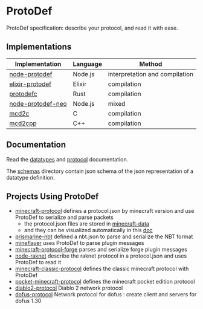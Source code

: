 # ProtoDef

ProtoDef specification: describe your protocol, and read it with ease.

## Implementations

| Implementation | Language | Method |
| --- | --- | --- |
| [node-protodef](https://github.com/ProtoDef-io/node-protodef) | Node.js | interpretation and compilation |
| [elixir-protodef](https://github.com/ProtoDef-io/elixir-protodef) | Elixir | compilation |
| [protodefc](https://github.com/ProtoDef-io/protodefc) | Rust | compilation |
| [node-protodef-neo](https://github.com/Saiv46/node-protodef-neo) | Node.js | mixed |
| [mcd2c](https://github.com/SpockBotMC/mcd2c) | C | compilation |
| [mcd2cpp](https://github.com/SpockBotMC/RikerBot/blob/master/mcd2cpp/__init__.py#L495) | C++ | compilation |

## Documentation

Read the [datatypes](doc/datatypes.md) and [protocol](doc/protocol.md) documentation.

The [schemas](schemas) directory contain json schema of the json representation of a datatype definition.

## Projects Using ProtoDef

* [minecraft-protocol](https://github.com/PrismarineJS/node-minecraft-protocol) defines a protocol.json by minecraft version and use ProtoDef to serialize and parse packets
  * the protocol.json files are stored in [minecraft-data](https://github.com/PrismarineJS/minecraft-data/blob/master/data/1.8/protocol.json)
  * and they can be visualized automatically in this [doc](http://prismarinejs.github.io/minecraft-data/?d=protocol)
* [prismarine-nbt](https://github.com/PrismarineJS/prismarine-nbt) defined a nbt.json to parse and serialize the NBT format
* [mineflayer](https://github.com/PrismarineJS/mineflayer/blob/master/lib/plugins/command_block.js) uses ProtoDef to parse plugin messages
* [minecraft-protocol-forge](https://github.com/PrismarineJS/node-minecraft-protocol-forge) parses and serialize forge plugin messages
* [node-raknet](https://github.com/mhsjlw/node-raknet) describe the raknet protocol in a protocol.json and uses ProtoDef to read it
* [minecraft-classic-protocol](https://github.com/mhsjlw/minecraft-classic-protocol) defines the classic minecraft protocol with ProtoDef
* [pocket-minecraft-protocol](https://github.com/mhsjlw/pocket-minecraft-protocol) defines the minecraft pocket edition protocol
* [diablo2-protocol](https://github.com/MephisTools/diablo2-protocol) Diablo 2 network protocol
* [dofus-protocol](https://github.com/AstrubTools/dofus-protocol) Network protocol for dofus : create client and servers for dofus 1.30
